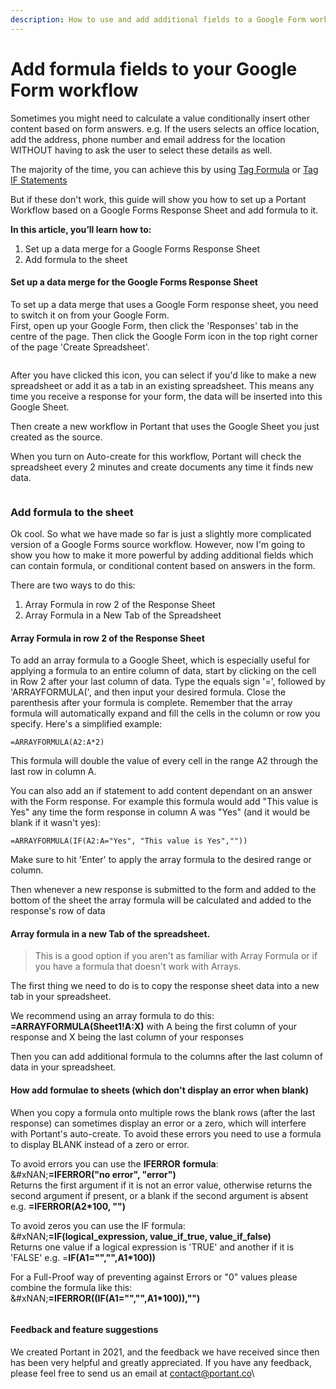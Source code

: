 ```yaml
---
description: How to use and add additional fields to a Google Form workflow
---
```


# Add formula fields to your Google Form workflow

Sometimes you might need to calculate a value conditionally insert other content based on form answers. e.g. If the users selects an office location, add the address, phone number and email address for the location WITHOUT having to ask the user to select these details as well.

The majority of the time, you can achieve this by using [Tag Formula](../../personalise-documents/tag-formulas/tag-formulas.md) or [Tag IF Statements](../../personalise-documents/tag-formulas/tag-if-statements.md)

But if these don't work, this guide will show you how to set up a Portant Workflow based on a Google Forms Response Sheet and add formula to it.

**In this article, you’ll learn how to:**

1. Set up a data merge for a Google Forms Response Sheet
2. Add formula to the sheet

#### Set up a data merge for the Google Forms Response Sheet

To set up a data merge that uses a Google Form response sheet, you need to switch it on from your Google Form. \
First, open up your Google Form, then click the 'Responses' tab in the centre of the page. Then click the Google Form icon in the top right corner of the page 'Create Spreadsheet'.

<figure><img src="https://assets-global.website-files.com/5f3b57b5405f8bd0f98b5e14/6320acf88abf670e369215c9_Screenshot%202022-09-13%20at%205.14.06%20pm.png" alt=""><figcaption></figcaption></figure>

After you have clicked this icon, you can select if you'd like to make a new spreadsheet or add it as a tab in an existing spreadsheet. This means any time you receive a response for your form, the data will be inserted into this Google Sheet.&#x20;

Then create a new workflow in Portant that uses the Google Sheet you just created as the source.

When you turn on Auto-create for this workflow, Portant will check the spreadsheet every 2 minutes and create documents any time it finds new data.&#x20;

<figure><img src="https://assets-global.website-files.com/5f3b57b5405f8bd0f98b5e14/62c5a55d5afc187cfcf62fe1_Portant%20Workflow%20-%20Auto-create%20on.gif" alt=""><figcaption></figcaption></figure>

### Add formula to the sheet

Ok cool. So what we have made so far is just a slightly more complicated version of a Google Forms source workflow. However, now I'm going to show you how to make it more powerful by adding additional fields which can contain formula, or conditional content based on answers in the form.

There are two ways to do this:

1. Array Formula in row 2 of the Response Sheet
2. Array Formula in a New Tab of the Spreadsheet

#### Array Formula in row 2 of the Response Sheet

To add an array formula to a Google Sheet, which is especially useful for applying a formula to an entire column of data, start by clicking on the cell in Row 2 after your last column of data. Type the equals sign '=', followed by 'ARRAYFORMULA(', and then input your desired formula. Close the parenthesis after your formula is complete. Remember that the array formula will automatically expand and fill the cells in the column or row you specify. Here's a simplified example:

```
=ARRAYFORMULA(A2:A*2)
```

This formula will double the value of every cell in the range A2 through the last row in column A.&#x20;

You can also add an if statement to add content dependant on an answer with the Form response. For example this formula would add "This value is Yes" any time the form response in column A was "Yes" (and it would be blank if it wasn't yes):

```
=ARRAYFORMULA(IF(A2:A="Yes", "This value is Yes",""))
```

Make sure to hit 'Enter' to apply the array formula to the desired range or column.

Then whenever a new response is submitted to the form and added to the bottom of the sheet the array formula will be calculated and added to the response's row of data

#### Array formula in a new Tab of the spreadsheet.

> This is a good option if you aren't as familiar with Array Formula or if you have a formula that doesn't work with Arrays.

The first thing we need to do is to copy the response sheet data into a new tab in your spreadsheet.&#x20;

We recommend using an array formula to do this: **=ARRAYFORMULA(Sheet1!A:X)** with A being the first column of your response and X being the last column of your responses

Then you can add additional formula to the columns after the last column of data in your spreadsheet.&#x20;

#### How add formulae to sheets (which don't display an error when blank)

When you copy a formula onto multiple rows the blank rows (after the last response) can sometimes display an error or a zero, which will interfere with Portant's auto-create. To avoid these errors you need to use a formula to display BLANK instead of a zero or error.

To avoid errors you can use the **IFERROR** **formula**:\
&#xNAN;**=IFERROR("no error", "error")**\
Returns the first argument if it is not an error value, otherwise returns the second argument if present, or a blank if the second argument is absent e.g. **=IFERROR(A2\*100, "")**

To avoid zeros you can use the IF formula:\
&#xNAN;**=IF(logical\_expression, value\_if\_true, value\_if\_false)**\
Returns one value if a logical expression is 'TRUE' and another if it is 'FALSE' e.g. =**IF(A1="","",A1\*100))**

For a Full-Proof way of preventing against Errors or "0" values please combine the formula like this:\
&#xNAN;**=IFERROR((IF(A1="","",A1\*100)),"")**

<figure><img src="https://assets-global.website-files.com/5f3b57b5405f8bd0f98b5e14/6188eeb72ccdfe01d062e52d_Screen%20Shot%202021-11-08%20at%208.30.38%20pm.png" alt=""><figcaption></figcaption></figure>

#### Feedback and feature suggestions

We created Portant in 2021, and the feedback we have received since then has been very helpful and greatly appreciated. If you have any feedback, please feel free to send us an email at [contact@portant.co](mailto:contact@portant.co)\


